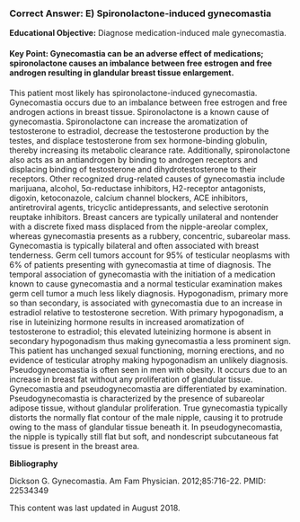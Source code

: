 
### Correct Answer: E) Spironolactone-induced gynecomastia 

**Educational Objective:** Diagnose medication-induced male gynecomastia.

#### **Key Point:** Gynecomastia can be an adverse effect of medications; spironolactone causes an imbalance between free estrogen and free androgen resulting in glandular breast tissue enlargement.

This patient most likely has spironolactone-induced gynecomastia. Gynecomastia occurs due to an imbalance between free estrogen and free androgen actions in breast tissue. Spironolactone is a known cause of gynecomastia. Spironolactone can increase the aromatization of testosterone to estradiol, decrease the testosterone production by the testes, and displace testosterone from sex hormone-binding globulin, thereby increasing its metabolic clearance rate. Additionally, spironolactone also acts as an antiandrogen by binding to androgen receptors and displacing binding of testosterone and dihydrotestosterone to their receptors. Other recognized drug-related causes of gynecomastia include marijuana, alcohol, 5α-reductase inhibitors, H2-receptor antagonists, digoxin, ketoconazole, calcium channel blockers, ACE inhibitors, antiretroviral agents, tricyclic antidepressants, and selective serotonin reuptake inhibitors.
Breast cancers are typically unilateral and nontender with a discrete fixed mass displaced from the nipple-areolar complex, whereas gynecomastia presents as a rubbery, concentric, subareolar mass. Gynecomastia is typically bilateral and often associated with breast tenderness.
Germ cell tumors account for 95% of testicular neoplasms with 6% of patients presenting with gynecomastia at time of diagnosis. The temporal association of gynecomastia with the initiation of a medication known to cause gynecomastia and a normal testicular examination makes germ cell tumor a much less likely diagnosis.
Hypogonadism, primary more so than secondary, is associated with gynecomastia due to an increase in estradiol relative to testosterone secretion. With primary hypogonadism, a rise in luteinizing hormone results in increased aromatization of testosterone to estradiol; this elevated luteinizing hormone is absent in secondary hypogonadism thus making gynecomastia a less prominent sign. This patient has unchanged sexual functioning, morning erections, and no evidence of testicular atrophy making hypogonadism an unlikely diagnosis.
Pseudogynecomastia is often seen in men with obesity. It occurs due to an increase in breast fat without any proliferation of glandular tissue. Gynecomastia and pseudogynecomastia are differentiated by examination. Pseudogynecomastia is characterized by the presence of subareolar adipose tissue, without glandular proliferation. True gynecomastia typically distorts the normally flat contour of the male nipple, causing it to protrude owing to the mass of glandular tissue beneath it. In pseudogynecomastia, the nipple is typically still flat but soft, and nondescript subcutaneous fat tissue is present in the breast area.

**Bibliography**

Dickson G. Gynecomastia. Am Fam Physician. 2012;85:716-22. PMID: 22534349

This content was last updated in August 2018.